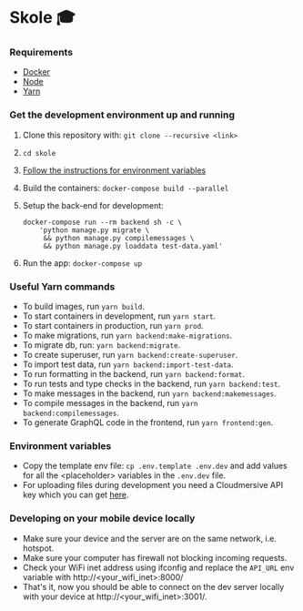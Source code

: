 # Skole :mortar_board:

### Requirements

- [Docker](https://www.docker.com/)
- [Node](https://nodejs.org/en/)
- [Yarn](https://yarnpkg.com/lang/en/)

### Get the development environment up and running

1. Clone this repository with: `git clone --recursive <link>`

2. `cd skole`

3. [Follow the instructions for environment variables](#environment-variables)

4. Build the containers: `docker-compose build --parallel`

5. Setup the back-end for development:

       docker-compose run --rm backend sh -c \
           'python manage.py migrate \
            && python manage.py compilemessages \
            && python manage.py loaddata test-data.yaml'
           
6. Run the app: `docker-compose up`

### Useful Yarn commands

- To build images, run `yarn build`.
- To start containers in development, run `yarn start`.
- To start containers in production, run `yarn prod`.
- To make migrations, run `yarn backend:make-migrations`.
- To migrate db, run: `yarn backend:migrate`.
- To create superuser, run `yarn backend:create-superuser`.
- To import test data, run `yarn backend:import-test-data`.
- To run formatting in the backend, run `yarn backend:format`.
- To run tests and type checks in the backend, run `yarn backend:test`.
- To make messages in the backend, run `yarn backend:makemessages`.
- To compile messages in the backend, run `yarn backend:compilemessages`.
- To generate GraphQL code in the frontend, run `yarn frontend:gen`.

### Environment variables

- Copy the template env file: `cp .env.template .env.dev` and add values for all the \<placeholder\> variables in the `.env.dev` file. 
- For uploading files during development you need a Cloudmersive API key which you can get [here](https://www.cloudmersive.com/).

### Developing on your mobile device locally

- Make sure your device and the server are on the same network, i.e. hotspot.
- Make sure your computer has firewall not blocking incoming requests.
- Check your WiFi inet address using ifconfig and replace the `API_URL` env variable with http://<your_wifi_inet>:8000/
- That's it, now you should be able to connect on the dev server locally with your device at http://<your_wifi_inet>:3001/.
